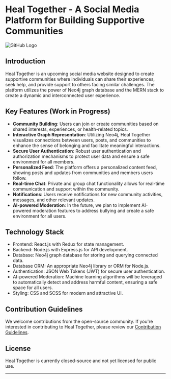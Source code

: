 # Heal Together - A Social Media Platform for Building Supportive Communities 

   ![GitHub Logo](https://github.com/ezaanamin1/Heal-Together/blob/main/frontend/src/images/HEAL%20TOGETHER-1%20(3).png)

## Introduction

Heal Together is an upcoming social media website designed to create supportive communities where individuals can share their experiences, seek help, and provide support to others facing similar challenges. The platform utilizes the power of Neo4j graph database and the MERN stack to create a dynamic and interconnected user experience.

## Key Features (Work in Progress)

- **Community Building**: Users can join or create communities based on shared interests, experiences, or health-related topics.
- **Interactive Graph Representation**: Utilizing Neo4j, Heal Together visualizes connections between users, posts, and communities to enhance the sense of belonging and facilitate meaningful interactions.
- **Secure User Authentication**: Robust user authentication and authorization mechanisms to protect user data and ensure a safe environment for all members.
- **Personalized Feed**: The platform offers a personalized content feed, showing posts and updates from communities and members users follow.
- **Real-time Chat**: Private and group chat functionality allows for real-time communication and support within the community.
- **Notifications**: Users receive notifications for new community activities, messages, and other relevant updates.
- **AI-powered Moderation**: In the future, we plan to implement AI-powered moderation features to address bullying and create a safe environment for all users.

## Technology Stack

- Frontend: React.js with Redux for state management.
- Backend: Node.js with Express.js for API development.
- Database: Neo4j graph database for storing and querying connected data.
- Database ORM: An appropriate Neo4j library or ORM for Node.js.
- Authentication: JSON Web Tokens (JWT) for secure user authentication.
- AI-powered Moderation: Machine learning algorithms will be leveraged to automatically detect and address harmful content, ensuring a safe space for all users.
- Styling: CSS and SCSS for modern and attractive UI.

## Contribution Guidelines

We welcome contributions from the open-source community. If you're interested in contributing to Heal Together, please review our [Contribution Guidelines](link_to_contribution_guidelines.md).



## License

Heal Together is currently closed-source and not yet licensed for public use.

---



